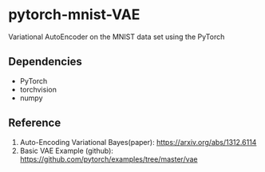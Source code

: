 # pytorch-mnist-VAE
Variational AutoEncoder on the MNIST data set using the PyTorch


## Dependencies
- PyTorch
- torchvision
- numpy


## Reference
1. Auto-Encoding Variational Bayes(paper): 
https://arxiv.org/abs/1312.6114
2. Basic VAE Example (github): 
https://github.com/pytorch/examples/tree/master/vae
